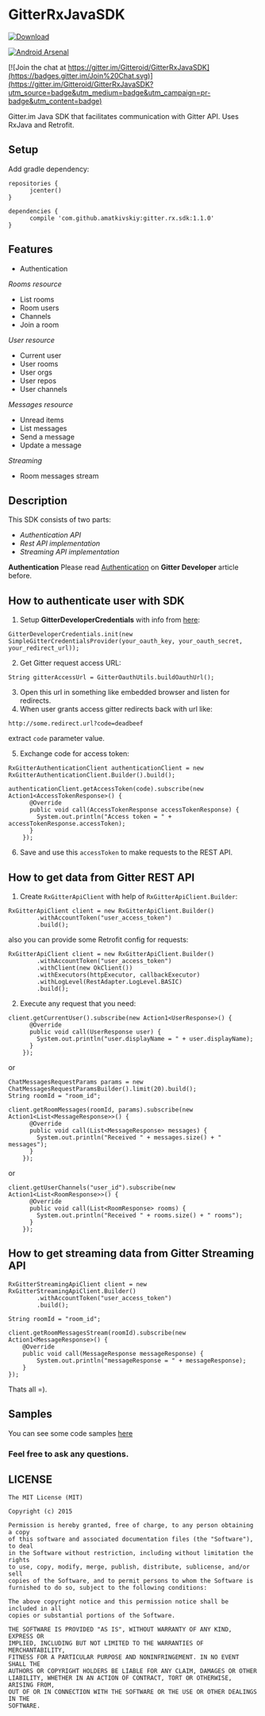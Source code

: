 # GitterRxJavaSDK

[ ![Download](https://api.bintray.com/packages/amatkivskiy/maven/gitter.rx.sdk/images/download.svg) ](https://bintray.com/amatkivskiy/maven/gitter.rx.sdk/_latestVersion)

[![Android Arsenal](https://img.shields.io/badge/Android%20Arsenal-GitterRxJavaSDK-green.svg?style=flat)](https://android-arsenal.com/details/1/2599)

[![Join the chat at https://gitter.im/Gitteroid/GitterRxJavaSDK](https://badges.gitter.im/Join%20Chat.svg)](https://gitter.im/Gitteroid/GitterRxJavaSDK?utm_source=badge&utm_medium=badge&utm_campaign=pr-badge&utm_content=badge)

Gitter.im Java SDK that facilitates communication with Gitter API. Uses RxJava and Retrofit.

## Setup

Add gradle dependency:
```
repositories {
      jcenter()
}

dependencies {
      compile 'com.github.amatkivskiy:gitter.rx.sdk:1.1.0'
}
```

## Features

- Authentication

*Rooms resource*
- List rooms
- Room users
- Channels
- Join a room

*User resource*
- Current user
- User rooms
- User orgs
- User repos
- User channels

*Messages resource*
- Unread items
- List messages
- Send a message
- Update a message

*Streaming*
- Room messages stream

## Description
This SDK consists of two parts:
- *Authentication API*
- *Rest API implementation*
- *Streaming API implementation*

**Authentication**
Please read [Authentication](https://developer.gitter.im/docs/authentication) on **Gitter Developer** article before.

## How to authenticate user with SDK

1) Setup **GitterDeveloperCredentials** with info from [here](https://developer.gitter.im/apps):
```
GitterDeveloperCredentials.init(new SimpleGitterCredentialsProvider(your_oauth_key, your_oauth_secret, your_redirect_url));
```
2) Get Gitter request access URL:
```
String gitterAccessUrl = GitterOauthUtils.buildOauthUrl();
```
3) Open this url in something like embedded browser and listen for redirects.
4) When user grants access gitter redirects back with url like:
```
http://some.redirect.url?code=deadbeef
```
extract ```code``` parameter value.

5)  Exchange code for access token:
```
RxGitterAuthenticationClient authenticationClient = new RxGitterAuthenticationClient.Builder().build();

authenticationClient.getAccessToken(code).subscribe(new Action1<AccessTokenResponse>() {
      @Override
      public void call(AccessTokenResponse accessTokenResponse) {
        System.out.println("Access token = " + accessTokenResponse.accessToken);
      }
    });
```
6) Save and use this ```accessToken``` to make requests to the REST API.

## How to get data from Gitter REST API
1)  Create ```RxGitterApiClient``` with help of ```RxGitterApiClient.Builder```:
```
RxGitterApiClient client = new RxGitterApiClient.Builder()
        .withAccountToken("user_access_token")
        .build();
```
also you can provide some Retrofit config for requests:
```
RxGitterApiClient client = new RxGitterApiClient.Builder()
        .withAccountToken("user_access_token")
        .withClient(new OkClient())
        .withExecutors(httpExecutor, callbackExecutor)
        .withLogLevel(RestAdapter.LogLevel.BASIC)
        .build();
```
2) Execute any request that you need:
```
client.getCurrentUser().subscribe(new Action1<UserResponse>() {
      @Override
      public void call(UserResponse user) {
        System.out.println("user.displayName = " + user.displayName);
      }
    });
```
or
```
ChatMessagesRequestParams params = new ChatMessagesRequestParamsBuilder().limit(20).build();
String roomId = "room_id";

client.getRoomMessages(roomId, params).subscribe(new Action1<List<MessageResponse>>() {
      @Override
      public void call(List<MessageResponse> messages) {
        System.out.println("Received " + messages.size() + " messages");
      }
    });
```
or
```
client.getUserChannels("user_id").subscribe(new Action1<List<RoomResponse>>() {
      @Override
      public void call(List<RoomResponse> rooms) {
        System.out.println("Received " + rooms.size() + " rooms");
      }
    });
```

## How to get streaming data from Gitter Streaming API
```
RxGitterStreamingApiClient client = new RxGitterStreamingApiClient.Builder()
        .withAccountToken("user_access_token")
        .build();

String roomId = "room_id";

client.getRoomMessagesStream(roomId).subscribe(new Action1<MessageResponse>() {
	@Override
	public void call(MessageResponse messageResponse) {
		System.out.println("messageResponse = " + messageResponse);
	}
});
```
Thats all =).

## Samples

You can see some code samples [here](https://github.com/Gitteroid/GitterRxJavaSDK/blob/master/samples/src/main/java/com/amatkivskiy/gitter/rx/sdk/samples/Samples.java)

### Feel free to ask any questions.

## LICENSE

```
The MIT License (MIT)

Copyright (c) 2015 

Permission is hereby granted, free of charge, to any person obtaining a copy
of this software and associated documentation files (the "Software"), to deal
in the Software without restriction, including without limitation the rights
to use, copy, modify, merge, publish, distribute, sublicense, and/or sell
copies of the Software, and to permit persons to whom the Software is
furnished to do so, subject to the following conditions:

The above copyright notice and this permission notice shall be included in all
copies or substantial portions of the Software.

THE SOFTWARE IS PROVIDED "AS IS", WITHOUT WARRANTY OF ANY KIND, EXPRESS OR
IMPLIED, INCLUDING BUT NOT LIMITED TO THE WARRANTIES OF MERCHANTABILITY,
FITNESS FOR A PARTICULAR PURPOSE AND NONINFRINGEMENT. IN NO EVENT SHALL THE
AUTHORS OR COPYRIGHT HOLDERS BE LIABLE FOR ANY CLAIM, DAMAGES OR OTHER
LIABILITY, WHETHER IN AN ACTION OF CONTRACT, TORT OR OTHERWISE, ARISING FROM,
OUT OF OR IN CONNECTION WITH THE SOFTWARE OR THE USE OR OTHER DEALINGS IN THE
SOFTWARE.
```
